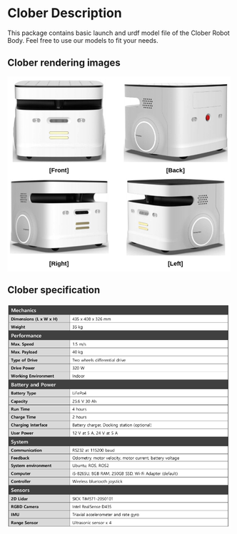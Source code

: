 # Clober Description
This package contains basic launch and urdf model file of the Clober Robot Body.
Feel free to use our models to fit your needs.

## Clober rendering images
<img align="center" src="https://github.com/CLOBOT-Co-Ltd/clober/blob/noetic-devel/images/rendering.png" width="500">

## Clober specification
<img align="center" src="https://github.com/CLOBOT-Co-Ltd/clober/blob/noetic-devel/images/specification.png" width="500">


